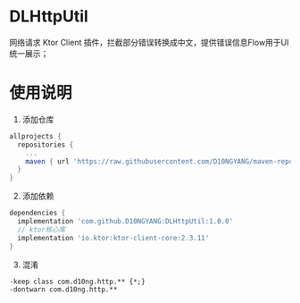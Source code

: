 # DLHttpUtil

网络请求 Ktor Client 插件，拦截部分错误转换成中文，提供错误信息Flow用于UI统一展示；

# 使用说明
1. 添加仓库
```build.gradle
allprojects {
  repositories {
    ...
    maven { url 'https://raw.githubusercontent.com/D10NGYANG/maven-repo/main/repository'}
  }
}
```

2. 添加依赖
```build.gradle
dependencies {
  implementation 'com.github.D10NGYANG:DLHttpUtil:1.0.0'
  // ktor核心库
  implementation 'io.ktor:ktor-client-core:2.3.11'
}
```

3. 混淆
```properties
-keep class com.d10ng.http.** {*;}
-dontwarn com.d10ng.http.**
```
